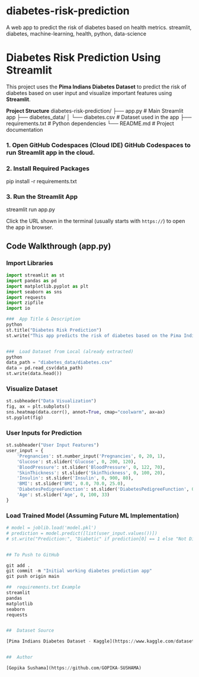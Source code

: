 # diabetes-risk-prediction
A web app to predict the risk of diabetes based on health metrics.
streamlit, diabetes, machine-learning, health, python, data-science
# Diabetes Risk Prediction Using Streamlit

This project uses the **Pima Indians Diabetes Dataset** to predict the risk of diabetes based on user input and visualize important features using **Streamlit**.

 **Project Structure**
diabetes-risk-prediction/
├── app.py                    # Main Streamlit app
├── diabetes_data/
│   └── diabetes.csv         # Dataset used in the app
├── requirements.txt         # Python dependencies
└── README.md                # Project documentation

### 1. **Open GitHub Codespaces** (Cloud IDE) **GitHub Codespaces** to run Streamlit app in the cloud.

### 2. **Install Required Packages**

pip install -r requirements.txt

### 3. **Run the Streamlit App**

streamlit run app.py


Click the URL shown in the terminal (usually starts with `https://`) to open the app in browser.

## Code Walkthrough (app.py)

###  Import Libraries

```python
import streamlit as st
import pandas as pd
import matplotlib.pyplot as plt
import seaborn as sns
import requests
import zipfile
import io

###  App Title & Description
python
st.title("Diabetes Risk Prediction")
st.write("This app predicts the risk of diabetes based on the Pima Indians dataset.")


###  Load Dataset from Local (already extracted)
python
data_path = "diabetes_data/diabetes.csv"
data = pd.read_csv(data_path)
st.write(data.head())
```

###  Visualize Dataset

```python
st.subheader("Data Visualization")
fig, ax = plt.subplots()
sns.heatmap(data.corr(), annot=True, cmap="coolwarm", ax=ax)
st.pyplot(fig)
```

###  User Inputs for Prediction

```python
st.subheader("User Input Features")
user_input = {
    'Pregnancies': st.number_input('Pregnancies', 0, 20, 1),
    'Glucose': st.slider('Glucose', 0, 200, 120),
    'BloodPressure': st.slider('BloodPressure', 0, 122, 70),
    'SkinThickness': st.slider('SkinThickness', 0, 100, 20),
    'Insulin': st.slider('Insulin', 0, 900, 80),
    'BMI': st.slider('BMI', 0.0, 70.0, 25.0),
    'DiabetesPedigreeFunction': st.slider('DiabetesPedigreeFunction', 0.0, 2.5, 0.5),
    'Age': st.slider('Age', 0, 100, 33)
}
```

###  Load Trained Model (Assuming Future ML Implementation)

```python
# model = joblib.load('model.pkl')
# prediction = model.predict([list(user_input.values())])
# st.write("Prediction:", "Diabetic" if prediction[0] == 1 else "Not Diabetic")


## To Push to GitHub

git add .
git commit -m "Initial working diabetes prediction app"
git push origin main

##  requirements.txt Example
streamlit
pandas
matplotlib
seaborn
requests


##  Dataset Source

[Pima Indians Diabetes Dataset - Kaggle](https://www.kaggle.com/datasets/uciml/pima-indians-diabetes-database)


##  Author

[Gopika Sushama](https://github.com/GOPIKA-SUSHAMA)
